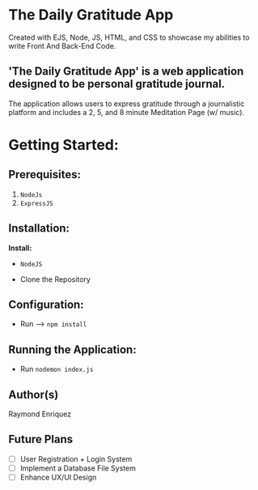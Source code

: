 # The Daily Gratitude App
Created with EJS, Node, JS, HTML, and CSS to showcase my abilities to write Front And Back-End Code.


## 'The Daily Gratitude App' is a web application designed to be personal gratitude journal. 
The application allows users to express gratitude through a journalistic platform
and includes a 2, 5, and 8 minute Meditation Page (w/ music).

# Getting Started:

## **Prerequisites:**
1. ```NodeJs```
2. ```ExpressJS```

## **Installation:**
**Install:**
- ```NodeJS``` 

- Clone the Repository

##  **Configuration:**

* Run --> ```npm install```

## **Running the Application:**
- Run ```nodemon index.js```

## **Author(s)**
Raymond Enriquez

## **Future Plans**

- [ ] User Registration + Login System
- [ ] Implement a Database File System
- [ ] Enhance UX/UI Design
